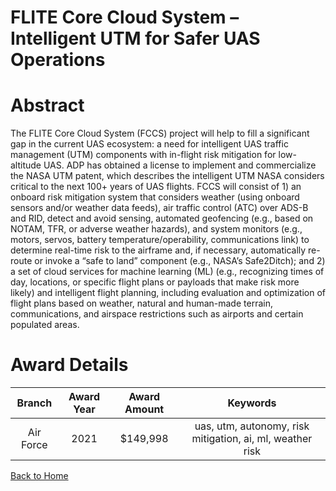 
FLITE Core Cloud System – Intelligent UTM for Safer UAS Operations
==================================================================

# Abstract


The FLITE Core Cloud System (FCCS) project will help to fill a significant gap in the current UAS ecosystem: a need for intelligent UAS traffic management (UTM) components with in-flight risk mitigation for low-altitude UAS. ADP has obtained a license to implement and commercialize the NASA UTM patent, which describes the intelligent UTM NASA considers critical to the next 100+ years of UAS flights. FCCS will consist of 1) an onboard risk mitigation system that considers weather (using onboard sensors and/or weather data feeds), air traffic control (ATC) over ADS-B and RID, detect and avoid sensing, automated geofencing (e.g., based on NOTAM, TFR, or adverse weather hazards), and system monitors (e.g., motors, servos, battery temperature/operability, communications link) to determine real-time risk to the airframe and, if necessary, automatically re-route or invoke a “safe to land” component (e.g., NASA’s Safe2Ditch); and 2) a set of cloud services for machine learning (ML) (e.g., recognizing times of day, locations, or specific flight plans or payloads that make risk more likely) and intelligent flight planning, including evaluation and optimization of flight plans based on weather, natural and human-made terrain, communications, and airspace restrictions such as airports and certain populated areas.   

# Award Details

|Branch|Award Year|Award Amount|Keywords|
| :---: | :---: | :---: | :---: |
|Air Force|2021|$149,998|uas, utm, autonomy, risk mitigation, ai, ml, weather risk|
  
  


[Back to Home](https://github.com/chrischow/dod_sbir_awards#1775)